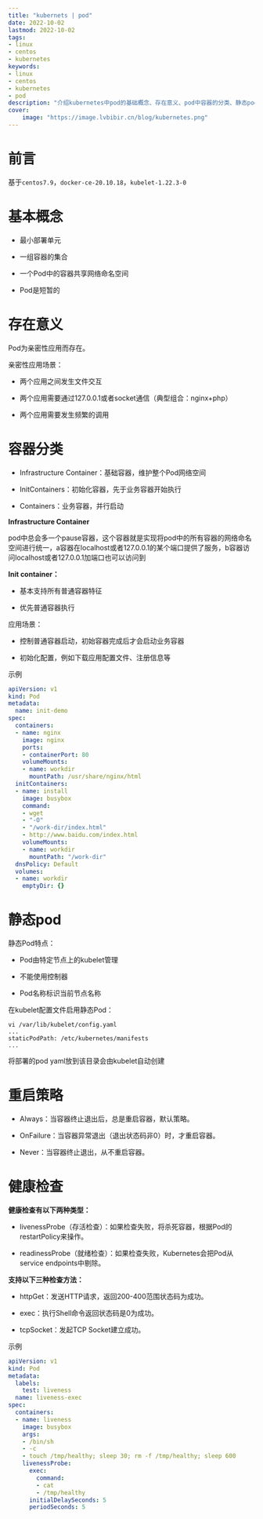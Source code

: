 ```yaml
---
title: "kubernets | pod" 
date: 2022-10-02
lastmod: 2022-10-02
tags: 
- linux
- centos
- kubernetes
keywords:
- linux
- centos
- kubernetes
- pod
description: "介绍kubernetes中pod的基础概念、存在意义、pod中容器的分类、静态pod、重启策略、健康检查等" 
cover:
    image: "https://image.lvbibir.cn/blog/kubernetes.png" 
---
```

# 前言

基于`centos7.9`，`docker-ce-20.10.18`，`kubelet-1.22.3-0`

# 基本概念

- 最小部署单元

- 一组容器的集合

- 一个Pod中的容器共享网络命名空间

- Pod是短暂的

# 存在意义

Pod为亲密性应用而存在。

亲密性应用场景：

- 两个应用之间发生文件交互

- 两个应用需要通过127.0.0.1或者socket通信（典型组合：nginx+php） 

- 两个应用需要发生频繁的调用

# 容器分类

- Infrastructure Container：基础容器，维护整个Pod网络空间

- InitContainers：初始化容器，先于业务容器开始执行

- Containers：业务容器，并行启动

**Infrastructure Container**

pod中总会多一个pause容器，这个容器就是实现将pod中的所有容器的网络命名空间进行统一，a容器在localhost或者127.0.0.1的某个端口提供了服务，b容器访问localhost或者127.0.0.1加端口也可以访问到

**Init container：** 

- 基本支持所有普通容器特征

- 优先普通容器执行

应用场景：

- 控制普通容器启动，初始容器完成后才会启动业务容器

- 初始化配置，例如下载应用配置文件、注册信息等

示例

```yaml
apiVersion: v1
kind: Pod
metadata:
  name: init-demo
spec:
  containers:
  - name: nginx
    image: nginx
    ports:
    - containerPort: 80
    volumeMounts:
    - name: workdir
      mountPath: /usr/share/nginx/html
  initContainers:
  - name: install
    image: busybox
    command:
    - wget
    - "-O"
    - "/work-dir/index.html"
    - http://www.baidu.com/index.html
    volumeMounts:
    - name: workdir
      mountPath: "/work-dir"
  dnsPolicy: Default
  volumes:
  - name: workdir
    emptyDir: {}
```

# 静态pod

静态Pod特点：

- Pod由特定节点上的kubelet管理

- 不能使用控制器

- Pod名称标识当前节点名称

在kubelet配置文件启用静态Pod：

```
vi /var/lib/kubelet/config.yaml
...
staticPodPath: /etc/kubernetes/manifests
...
```

将部署的pod yaml放到该目录会由kubelet自动创建

# 重启策略

- Always：当容器终止退出后，总是重启容器，默认策略。

- OnFailure：当容器异常退出（退出状态码非0）时，才重启容器。

- Never：当容器终止退出，从不重启容器。

# 健康检查

**健康检查有以下两种类型：**

- livenessProbe（存活检查）：如果检查失败，将杀死容器，根据Pod的restartPolicy来操作。

- readinessProbe（就绪检查）：如果检查失败，Kubernetes会把Pod从service endpoints中剔除。

**支持以下三种检查方法：**

- httpGet：发送HTTP请求，返回200-400范围状态码为成功。

- exec：执行Shell命令返回状态码是0为成功。

- tcpSocket：发起TCP Socket建立成功。

示例

```yaml
apiVersion: v1
kind: Pod
metadata:
  labels:
    test: liveness
  name: liveness-exec
spec:
  containers:
  - name: liveness
    image: busybox
    args:
    - /bin/sh
    - -c
    - touch /tmp/healthy; sleep 30; rm -f /tmp/healthy; sleep 600
    livenessProbe:
      exec:
        command:
        - cat
        - /tmp/healthy
      initialDelaySeconds: 5
      periodSeconds: 5
```